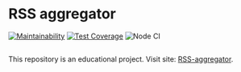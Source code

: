 # RSS aggregator

[![Maintainability](https://api.codeclimate.com/v1/badges/736236c4a95e27e5893a/maintainability)](https://codeclimate.com/github/MonkeysAtWork/frontend-project-lvl3/maintainability)
[![Test Coverage](https://api.codeclimate.com/v1/badges/736236c4a95e27e5893a/test_coverage)](https://codeclimate.com/github/MonkeysAtWork/frontend-project-lvl3/test_coverage)
![Node CI](https://github.com/MonkeysAtWork/frontend-project-lvl3/workflows/Node%20CI/badge.svg)

##
This repository is an educational project. Visit site: [RSS-aggregator](https://rss-aggregator.now.sh).
